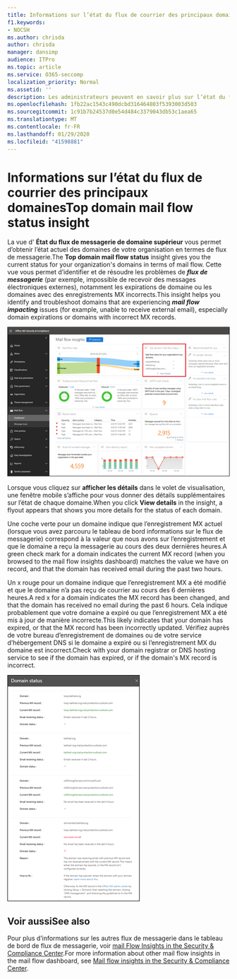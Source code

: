 ```yaml
---
title: Informations sur l’état du flux de courrier des principaux domaines
f1.keywords:
- NOCSH
ms.author: chrisda
author: chrisda
manager: dansimp
audience: ITPro
ms.topic: article
ms.service: O365-seccomp
localization_priority: Normal
ms.assetid: ''
description: Les administrateurs peuvent en savoir plus sur l’état du flux de messagerie du domaine le plus approfondi dans le tableau de bord de flux de messagerie dans le centre de sécurité & conformité.
ms.openlocfilehash: 1fb22ac1543c490dcbd316464803f5393003d503
ms.sourcegitcommit: 1c91b7b24537d0e54d484c3379043db53c1aea65
ms.translationtype: MT
ms.contentlocale: fr-FR
ms.lasthandoff: 01/29/2020
ms.locfileid: "41598881"
---
```

# <a name="top-domain-mail-flow-status-insight"></a><span data-ttu-id="75555-103">Informations sur l’état du flux de courrier des principaux domaines</span><span class="sxs-lookup"><span data-stu-id="75555-103">Top domain mail flow status insight</span></span>

<span data-ttu-id="75555-104">La vue d' **État du flux de messagerie de domaine supérieur** vous permet d’obtenir l’état actuel des domaines de votre organisation en termes de flux de messagerie.</span><span class="sxs-lookup"><span data-stu-id="75555-104">The **Top domain mail flow status** insight gives you the current status for your organization's domains in terms of mail flow.</span></span> <span data-ttu-id="75555-105">Cette vue vous permet d’identifier et de résoudre les problèmes de ***flux de messagerie*** (par exemple, impossible de recevoir des messages électroniques externes), notamment les expirations de domaine ou les domaines avec des enregistrements MX incorrects.</span><span class="sxs-lookup"><span data-stu-id="75555-105">This insight helps you identify and troubleshoot domains that are experiencing ***mail flow impacting*** issues (for example, unable to receive external email), especially domain expirations or domains with incorrect MX records.</span></span>

![Vue d’État du flux de domaine supérieur dans le tableau de bord de flux de messagerie dans le centre de sécurité & conformité](../media/domain-mail-flow-status-selected.png)

<span data-ttu-id="75555-107">Lorsque vous cliquez sur **afficher les détails** dans le volet de visualisation, une fenêtre mobile s’affiche pour vous donner des détails supplémentaires sur l’état de chaque domaine.</span><span class="sxs-lookup"><span data-stu-id="75555-107">When you click **View details** in the insight, a flyout appears that shows you more details for the status of each domain.</span></span>

<span data-ttu-id="75555-108">Une coche verte pour un domaine indique que l’enregistrement MX actuel (lorsque vous avez parcouru le tableau de bord informations sur le flux de messagerie) correspond à la valeur que nous avons sur l’enregistrement et que le domaine a reçu la messagerie au cours des deux dernières heures.</span><span class="sxs-lookup"><span data-stu-id="75555-108">A green check mark for a domain indicates the current MX record (when you browsed to the mail flow insights dashboard) matches the value we have on record, and that the domain has received email during the past two hours.</span></span>

<span data-ttu-id="75555-109">Un x rouge pour un domaine indique que l’enregistrement MX a été modifié et que le domaine n’a pas reçu de courrier au cours des 6 dernières heures.</span><span class="sxs-lookup"><span data-stu-id="75555-109">A red x for a domain indicates the MX record has been changed, and that the domain has received no email during the past 6 hours.</span></span> <span data-ttu-id="75555-110">Cela indique probablement que votre domaine a expiré ou que l’enregistrement MX a été mis à jour de manière incorrecte.</span><span class="sxs-lookup"><span data-stu-id="75555-110">This likely indicates that your domain has expired, or that the MX record has been incorrectly updated.</span></span> <span data-ttu-id="75555-111">Vérifiez auprès de votre bureau d’enregistrement de domaines ou de votre service d’hébergement DNS si le domaine a expiré ou si l’enregistrement MX du domaine est incorrect.</span><span class="sxs-lookup"><span data-stu-id="75555-111">Check with your domain registrar or DNS hosting service to see if the domain has expired, or if the domain's MX record is incorrect.</span></span>

![La fenêtre mobile détails dans la vue d’État du flux de domaine supérieur](../media/domain-mail-flow-status-flyout.png)

## <a name="see-also"></a><span data-ttu-id="75555-113">Voir aussi</span><span class="sxs-lookup"><span data-stu-id="75555-113">See also</span></span>

<span data-ttu-id="75555-114">Pour plus d’informations sur les autres flux de messagerie dans le tableau de bord de flux de messagerie, voir [mail Flow Insights in the Security & Compliance Center](mail-flow-insights-v2.md).</span><span class="sxs-lookup"><span data-stu-id="75555-114">For more information about other mail flow insights in the mail flow dashboard, see [Mail flow insights in the Security & Compliance Center](mail-flow-insights-v2.md).</span></span>
